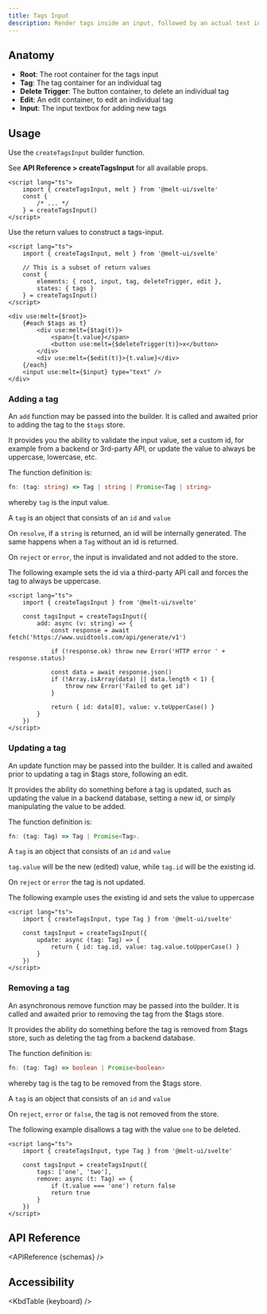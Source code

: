 ```yaml
---
title: Tags Input
description: Render tags inside an input, followed by an actual text input.
---
```


<script>
    import { APIReference, Callout, KbdTable } from '$docs/components'
    export let schemas
    export let keyboard
</script>

## Anatomy

- **Root**: The root container for the tags input
- **Tag**: The tag container for an individual tag
- **Delete Trigger**: The button container, to delete an individual tag
- **Edit**: An edit container, to edit an individual tag
- **Input**: The input textbox for adding new tags

## Usage

Use the `createTagsInput` builder function.

<Callout type="info">
    See <strong>API Reference > createTagsInput</strong> for all available props.
</Callout>

```svelte
<script lang="ts">
	import { createTagsInput, melt } from '@melt-ui/svelte'
	const {
		/* ... */
	} = createTagsInput()
</script>
```

Use the return values to construct a tags-input.

```svelte
<script lang="ts">
	import { createTagsInput, melt } from '@melt-ui/svelte'

	// This is a subset of return values
	const {
		elements: { root, input, tag, deleteTrigger, edit },
		states: { tags }
	} = createTagsInput()
</script>

<div use:melt={$root}>
	{#each $tags as t}
		<div use:melt={$tag(t)}>
			<span>{t.value}</span>
			<button use:melt={$deleteTrigger(t)}>x</button>
		</div>
		<div use:melt={$edit(t)}>{t.value}</div>
	{/each}
	<input use:melt={$input} type="text" />
</div>
```

### Adding a tag

An `add` function may be passed into the builder. It is called and awaited prior to adding the tag
to the `$tags` store.

It provides you the ability to validate the input value, set a custom id, for example from a backend
or 3rd-party API, or update the value to always be uppercase, lowercase, etc.

The function definition is:

```ts
fn: (tag: string) => Tag | string | Promise<Tag | string>
```

whereby `tag` is the input value.

<Callout type="info">
A <code>tag</code> is an object that consists of an <code>id</code> and <code>value</code>
</Callout>

On `resolve`, if a `string` is returned, an id will be internally generated. The same happens when a
`Tag` without an id is returned.

On `reject` or `error`, the input is invalidated and not added to the store.

The following example sets the id via a third-party API call and forces the tag to always be
uppercase.

```svelte
<script lang="ts">
	import { createTagsInput } from '@melt-ui/svelte'

	const tagsInput = createTagsInput({
		add: async (v: string) => {
			const response = await fetch('https://www.uuidtools.com/api/generate/v1')

			if (!response.ok) throw new Error('HTTP error ' + response.status)

			const data = await response.json()
			if (!Array.isArray(data) || data.length < 1) {
				throw new Error('Failed to get id')
			}

			return { id: data[0], value: v.toUpperCase() }
		}
	})
</script>
```

### Updating a tag

An update function may be passed into the builder. It is called and awaited prior to updating a tag
in $tags store, following an edit.

It provides the ability do something before a tag is updated, such as updating the value in a
backend database, setting a new id, or simply manipulating the value to be added.

The function definition is:

```ts
fn: (tag: Tag) => Tag | Promise<Tag>.
```

<Callout type="info">
A <code>tag</code> is an object that consists of an <code>id</code> and <code>value</code>
</Callout>

`tag.value` will be the new (edited) value, while `tag.id` will be the existing id.

On `reject` or `error` the tag is not updated.

The following example uses the existing id and sets the value to uppercase

```svelte
<script lang="ts">
	import { createTagsInput, type Tag } from '@melt-ui/svelte'

	const tagsInput = createTagsInput({
		update: async (tag: Tag) => {
			return { id: tag.id, value: tag.value.toUpperCase() }
		}
	})
</script>
```

### Removing a tag

An asynchronous remove function may be passed into the builder. It is called and awaited prior to
removing the tag from the $tags store.

It provides the ability do something before the tag is removed from $tags store, such as deleting
the tag from a backend database.

The function definition is:

```ts
fn: (tag: Tag) => boolean | Promise<boolean>
```

whereby tag is the tag to be removed from the $tags store.

<Callout type="info">
A <code>tag</code> is an object that consists of an <code>id</code> and <code>value</code>
</Callout>

On `reject`, `error` or `false`, the tag is not removed from the store.

The following example disallows a tag with the value `one` to be deleted.

```svelte
<script lang="ts">
	import { createTagsInput, type Tag } from '@melt-ui/svelte'

	const tagsInput = createTagsInput({
		tags: ['one', 'two'],
		remove: async (t: Tag) => {
			if (t.value === 'one') return false
			return true
		}
	})
</script>
```

## API Reference

<APIReference {schemas} />

## Accessibility

<KbdTable {keyboard} />
